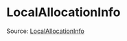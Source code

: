 # LocalAllocationInfo

Source: [LocalAllocationInfo](../../csrc/device_lower/pass/allocation.h#L27)
